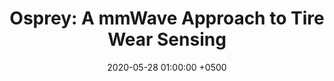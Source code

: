 ---
title: "Osprey: A mmWave Approach to Tire Wear Sensing"
collection: publications
permalink: /publications/osprey-mobisys20/
date: 2020-05-28 01:00:00 +0500
venue: 'ACM MobiSys'
bibtex: '/bibtex/osprey-mobisys20.html'
pdf: '/files/osprey-mobisys20.pdf'
pubtype: 'conference'
authors: 'Akarsh Prabhakara, Vaibhav Singh, Swarun Kumar, Anthony Rowe'
award: 'Best Paper Honorable Mention, GetMobile Research Highlight'
excerpt_separator: ""
---